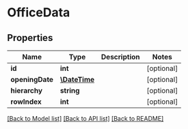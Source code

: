 # OfficeData

## Properties
Name | Type | Description | Notes
------------ | ------------- | ------------- | -------------
**id** | **int** |  | [optional] 
**openingDate** | [**\DateTime**](\DateTime.md) |  | [optional] 
**hierarchy** | **string** |  | [optional] 
**rowIndex** | **int** |  | [optional] 

[[Back to Model list]](../../README.md#documentation-for-models) [[Back to API list]](../../README.md#documentation-for-api-endpoints) [[Back to README]](../../README.md)

